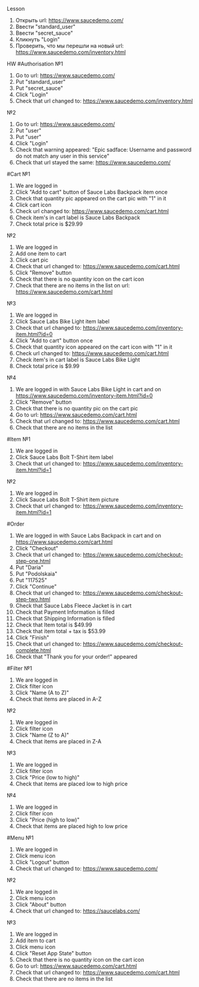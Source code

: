 Lesson 
1. Открыть url: https://www.saucedemo.com/
2. Ввести "standard_user"
3. Ввести "secret_sauce"
4. Кликнуть "Login"
5. Проверить, что мы перешли на новый url: https://www.saucedemo.com/inventory.html

HW
#Authorisation
№1
1. Go to url: https://www.saucedemo.com/
2. Put "standard_user"
3. Put "secret_sauce"
4. Click "Login"
5. Check that url changed to: https://www.saucedemo.com/inventory.html

№2
1. Go to url: https://www.saucedemo.com/
2. Put "user"
3. Put "user"
4. Click "Login"
5. Check that warning appeared: "Epic sadface: Username and password do not match any user in this service"
6. Check that url stayed the same: https://www.saucedemo.com/

#Cart
№1
1. We are logged in
2. Click "Add to cart" button of Sauce Labs Backpack item once
3. Check that quantity pic appeared on the cart pic with "1" in it
4. Click cart icon
5. Check url changed to: https://www.saucedemo.com/cart.html
6. Check item's in cart label is Sauce Labs Backpack
7. Check total price is $29.99

№2
1. We are logged in
2. Add one item to cart
3. Click cart pic
4. Check that url changed to: https://www.saucedemo.com/cart.html
5. Click "Remove" button
6. Check that there is no quantity icon on the cart icon
7. Check that there are no items in the list on url: https://www.saucedemo.com/cart.html

№3
1. We are logged in
2. Click Sauce Labs Bike Light item label
3. Check that url changed to: https://www.saucedemo.com/inventory-item.html?id=0
4. Click "Add to cart" button once
5. Check that quantity icon appeared on the cart icon with "1" in it
6. Check url changed to: https://www.saucedemo.com/cart.html
7. Check item's in cart label is Sauce Labs Bike Light
8. Check total price is $9.99

№4
1. We are logged in with Sauce Labs Bike Light in cart and on https://www.saucedemo.com/inventory-item.html?id=0
2. Click "Remove" button
5. Check that there is no quantity pic on the cart pic
6. Go to url: https://www.saucedemo.com/cart.html
7. Check that url changed to: https://www.saucedemo.com/cart.html
8. Check that there are no items in the list

#Item
№1
1. We are logged in
2. Click Sauce Labs Bolt T-Shirt item label
3. Check that url changed to: https://www.saucedemo.com/inventory-item.html?id=1

№2
1. We are logged in
2. Click Sauce Labs Bolt T-Shirt item picture
3. Check that url changed to: https://www.saucedemo.com/inventory-item.html?id=1

#Order
1. We are logged in with Sauce Labs Backpack in cart and on https://www.saucedemo.com/cart.html
2. Click "Checkout"
3. Check that url changed to: https://www.saucedemo.com/checkout-step-one.html
4. Put "Daria"
5. Put "Podolskaia"
6. Put "117525"
7. Click "Continue"
8. Check that url changed to: https://www.saucedemo.com/checkout-step-two.html
9. Check that Sauce Labs Fleece Jacket is in cart
10. Check that Payment Information is filled
11. Check that Shipping Information is filled
12. Check that Item total is $49.99
13. Check that item total + tax is $53.99
14. Click "Finish"
15. Check that url changed to: https://www.saucedemo.com/checkout-complete.html
16. Check that "Thank you for your order!" appeared

#Filter
№1
1. We are logged in
2. Click filter icon
3. Click "Name (A to Z)"
4. Check that items are placed in A-Z

№2
1. We are logged in
2. Click filter icon
3. Click "Name (Z to A)"
4. Check that items are placed in Z-A

№3
1. We are logged in
2. Click filter icon
3. Click "Price (low to high)"
4. Check that items are placed low to high price

№4
1. We are logged in
2. Click filter icon
3. Click "Price (high to low)"
4. Check that items are placed high to low price

#Menu
№1
1. We are logged in
2. Click menu icon
3. Click "Logout" button
4. Check that url changed to: https://www.saucedemo.com/

№2
1. We are logged in
2. Click menu icon
3. Click "About" button
4. Check that url changed to: https://saucelabs.com/

№3
1. We are logged in
2. Add item to cart
2. Click menu icon
3. Click "Reset App State" button
4. Check that there is no quantity icon on the cart icon
5. Go to url: https://www.saucedemo.com/cart.html
6. Check that url changed to: https://www.saucedemo.com/cart.html
7. Check that there are no items in the list